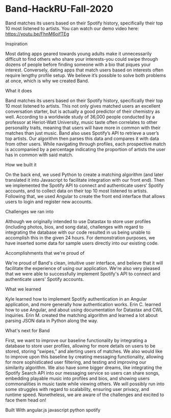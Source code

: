 # Band-HackRU-Fall-2020
Band matches its users based on their Spotify history, specifically their top 10 most listened to artists. You can watch our demo video here: https://youtu.be/FhnM6oifTEg

Inspiration

Most dating apps geared towards young adults make it unnecessarily difficult to find others who share your interests-you could swipe through dozens of people before finding someone with a bio that piques your interest. Conversely, dating apps that match users based on interests often require lengthy profile setup. We believe it’s possible to solve both problems at once, which is why we created Band.

What it does

Band matches its users based on their Spotify history, specifically their top 10 most listened to artists. This not only gives matched users an excellent conversation starter, but is actually a good predictor of their chemistry as well. According to a worldwide study of 36,000 people conducted by a professor at Heriot-Watt University, music taste often correlates to other personality traits, meaning that users will have more in common with their matches than just music. Band also uses Spotify’s API to retrieve a user’s top artists. Our algorithm then parses this data and compares it with data from other users. While navigating through profiles, each prospective match is accompanied by a percentage indicating the proportion of artists the user has in common with said match.

How we built it

On the back end, we used Python to create a matching algorithm (and later translated it into Javascript to facilitate integration with our front end). Then we implemented the Spotify API to connect and authenticate users’ Spotify accounts, and to collect data on their top 10 most listened to artists. Following that, we used Angular to create the front end interface that allows users to login and register new accounts.

Challenges we ran into

Although we originally intended to use Datastax to store user profiles (including photos, bios, and song data), challenges with regard to integrating the database with our code resulted in us being unable to accomplish this in the given 24 hours. For demonstration purposes, we have inserted some data for sample users directly into our existing code.

Accomplishments that we're proud of

We're proud of Band's clean, intuitive user interface, and believe that it will facilitate the experience of using our application. We're also very pleased that we were able to successfully implement Spotify's API to connect and authenticate users' Spotify accounts.

What we learned

Kyle learned how to implement Spotify authentication in an Angular application, and more generally how authentication works. Erin C. learned how to use Angular, and about using documentation for Datastax and CWL inquiries. Erin M. created the matching algorithm and learned a lot about parsing JSON data in Python along the way.

What's next for Band

First, we want to improve our baseline functionality by integrating a database to store user profiles, allowing for more details on users to be stored, storing “swipes,” and alerting users of matches. We also would like to improve upon this baseline by creating messaging functionality, allowing for more sophisticated user filtering, and testing and improving our similarity algorithm. We also have some bigger dreams, like integrating the Spotify Search API into our messaging service so users can share songs, embedding playable music into profiles and bios, and showing users commonalities in music taste while viewing others. We will possibly run into some struggles with regard to scalability, ensuring user privacy, and runtime speed. Nonetheless, we are aware of the challenges and excited to face them head on!

Built With
angular.js
javascript
python
spotify
